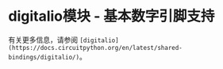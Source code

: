 # digitalio模块 - 基本数字引脚支持
有关更多信息，请参阅 `[digitalio](https://docs.circuitpython.org/en/latest/shared-bindings/digitalio/)`。

